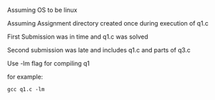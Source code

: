 Assuming OS to be linux

Assuming Assignment directory created once during execution of q1.c

First Submission was in time and q1.c was solved

Second submission was late and includes q1.c and parts of q3.c


Use -lm flag for compiling q1

for example:

```
gcc q1.c -lm
```
